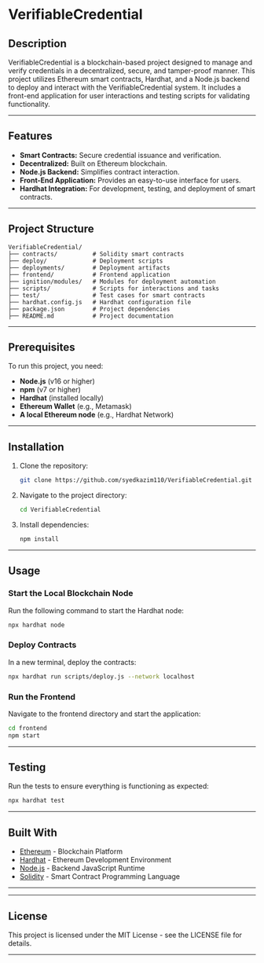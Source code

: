 # VerifiableCredential

## Description
VerifiableCredential is a blockchain-based project designed to manage and verify credentials in a decentralized, secure, and tamper-proof manner. This project utilizes Ethereum smart contracts, Hardhat, and a Node.js backend to deploy and interact with the VerifiableCredential system. It includes a front-end application for user interactions and testing scripts for validating functionality.

---

## Features
- **Smart Contracts:** Secure credential issuance and verification.
- **Decentralized:** Built on Ethereum blockchain.
- **Node.js Backend:** Simplifies contract interaction.
- **Front-End Application:** Provides an easy-to-use interface for users.
- **Hardhat Integration:** For development, testing, and deployment of smart contracts.

---

## Project Structure

```plaintext
VerifiableCredential/
├── contracts/          # Solidity smart contracts
├── deploy/             # Deployment scripts
├── deployments/        # Deployment artifacts
├── frontend/           # Frontend application
├── ignition/modules/   # Modules for deployment automation
├── scripts/            # Scripts for interactions and tasks
├── test/               # Test cases for smart contracts
├── hardhat.config.js   # Hardhat configuration file
├── package.json        # Project dependencies
├── README.md           # Project documentation
```

---

## Prerequisites
To run this project, you need:
- **Node.js** (v16 or higher)
- **npm** (v7 or higher)
- **Hardhat** (installed locally)
- **Ethereum Wallet** (e.g., Metamask)
- **A local Ethereum node** (e.g., Hardhat Network)

---

## Installation
1. Clone the repository:
   ```bash
   git clone https://github.com/syedkazim110/VerifiableCredential.git
   ```
2. Navigate to the project directory:
   ```bash
   cd VerifiableCredential
   ```
3. Install dependencies:
   ```bash
   npm install
   ```

---

## Usage
### Start the Local Blockchain Node
Run the following command to start the Hardhat node:
```bash
npx hardhat node
```

### Deploy Contracts
In a new terminal, deploy the contracts:
```bash
npx hardhat run scripts/deploy.js --network localhost
```

### Run the Frontend
Navigate to the frontend directory and start the application:
```bash
cd frontend
npm start
```

---

## Testing
Run the tests to ensure everything is functioning as expected:
```bash
npx hardhat test
```

---

## Built With
- [Ethereum](https://ethereum.org/) - Blockchain Platform
- [Hardhat](https://hardhat.org/) - Ethereum Development Environment
- [Node.js](https://nodejs.org/) - Backend JavaScript Runtime
- [Solidity](https://soliditylang.org/) - Smart Contract Programming Language

---

---

## License
This project is licensed under the MIT License - see the LICENSE file for details.

---
